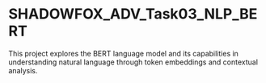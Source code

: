 # SHADOWFOX_ADV_Task03_NLP_BERT
This project explores the BERT language model and its capabilities in understanding natural language through token embeddings and contextual analysis.

